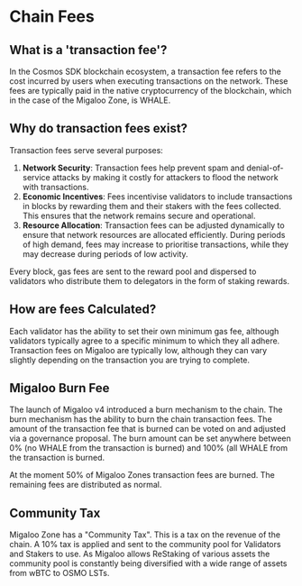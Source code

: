 # Chain Fees

## What is a 'transaction fee'?

In the Cosmos SDK blockchain ecosystem, a transaction fee refers to the cost incurred by users when executing transactions on the network. These fees are typically paid in the native cryptocurrency of the blockchain, which in the case of the Migaloo Zone, is WHALE.

## Why do transaction fees exist?

Transaction fees serve several purposes:

1. **Network Security**: Transaction fees help prevent spam and denial-of-service attacks by making it costly for attackers to flood the network with transactions.
2. **Economic Incentives**: Fees incentivise validators to include transactions in blocks by rewarding them and their stakers with the fees collected. This ensures that the network remains secure and operational.
3. **Resource Allocation**: Transaction fees can be adjusted dynamically to ensure that network resources are allocated efficiently. During periods of high demand, fees may increase to prioritise transactions, while they may decrease during periods of low activity.

Every block, gas fees are sent to the reward pool and dispersed to validators who distribute them to delegators in the form of staking rewards.

## How are fees Calculated?

Each validator has the ability to set their own minimum gas fee, although validators typically agree to a specific minimum to which they all adhere.  Transaction fees on Migaloo are typically low, although they can vary slightly depending on the transaction you are trying to complete.

## Migaloo Burn Fee

The launch of Migaloo v4 introduced a burn mechanism to the chain. The burn mechanism has the ability to burn the chain transaction fees. The amount of the transaction fee that is burned can be voted on and adjusted via a governance proposal. The burn amount can be set anywhere between 0% (no WHALE from the transaction is burned) and 100% (all WHALE from the transaction is burned.

At the moment 50% of Migaloo Zones transaction fees are burned. The remaining fees are distributed as normal.

## Community Tax

Migaloo Zone has a "Community Tax". This is a tax on the revenue of the chain. A 10% tax is applied and sent to the community pool for Validators and Stakers to use. As Migaloo allows ReStaking of various assets the community pool is constantly being diversified with a wide range of assets from wBTC to OSMO LSTs.

